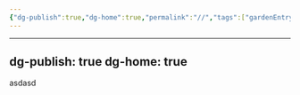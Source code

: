 ```yaml
---
{"dg-publish":true,"dg-home":true,"permalink":"//","tags":["gardenEntry"],"dgPassFrontmatter":true}
---
```



---
dg-publish: true
dg-home: true
---
asdasd